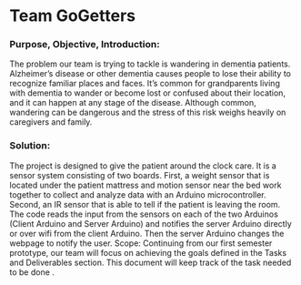 # Team GoGetters
### Purpose, Objective, Introduction:
The problem our team is trying to tackle is wandering in dementia patients. Alzheimer’s
disease or other dementia causes people to lose their ability to recognize familiar places and
faces. It’s common for grandparents living with dementia to wander or become lost or confused
about their location, and it can happen at any stage of the disease. Although common,
wandering can be dangerous and the stress of this risk weighs heavily on caregivers and family.
### Solution:
The project is designed to give the patient around the clock care. It is a sensor system
consisting of two boards. First, a weight sensor that is located under the patient mattress and
motion sensor near the bed work together to collect and analyze data with an Arduino
microcontroller. Second, an IR sensor that is able to tell if the patient is leaving the room. The
code reads the input from the sensors on each of the two Arduinos (Client Arduino and Server
Arduino) and notifies the server Arduino directly or over wifi from the client Arduino. Then the
server Arduino changes the webpage to notify the user.
Scope:
Continuing from our first semester prototype, our team will focus on achieving the goals
defined in the Tasks and Deliverables section. This document will keep track of the task needed
to be done .

